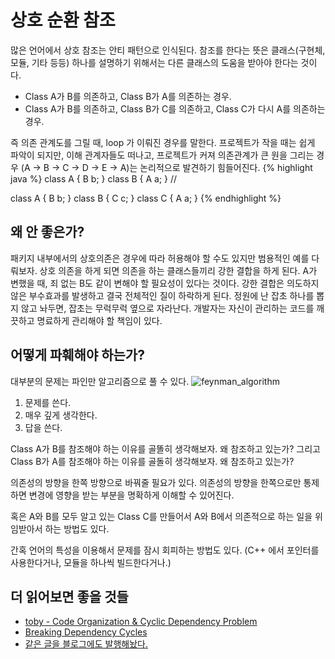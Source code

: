 # 상호 순환 참조
많은 언어에서 상호 참조는 안티 패턴으로 인식된다. 참조를 한다는 뜻은 클래스(구현체, 모듈, 기타 등등) 하나를 설명하기 위해서는 다른 클래스의 도움을 받아야 한다는 것이다.

* Class A가 B를 의존하고, Class B가 A를 의존하는 경우.
* Class A가 B를 의존하고, Class B가 C를 의존하고, Class C가 다시 A를 의존하는 경우.

즉 의존 관계도를 그릴 때, loop 가 이뤄진 경우를 말한다. 프로젝트가 작을 때는 쉽게 파악이 되지만, 이해 관계자들도 떠나고, 프로젝트가 커져 의존관계가 큰 원을 그리는 경우 (A -> B -> C -> D -> E -> A)는 논리적으로 발견하기 힘들어진다.
{% highlight java %}
class A {
    B b;
}
class B {
    A a;
}
//

class A {
    B b;
}
class B {
    C c;
}
class C {
    A a;
}
{% endhighlight %}


## 왜 안 좋은가?
패키지 내부에서의 상호의존은 경우에 따라 허용해야 할 수도 있지만 범용적인 예를 다뤄보자. 상호 의존을 하게 되면 의존을 하는 클래스들끼리 강한 결합을 하게 된다. A가 변했을 때, 죄 없는 B도 같이 변해야 할 필요성이 있다는 것이다. 강한 결합은 의도하지 않은 부수효과를 발생하고 결국 전체적인 질이 하락하게 된다. 정원에 난 잡초 하나를 뽑지 않고 놔두면, 잡초는 무럭무럭 옆으로 자라난다.
개발자는 자신이 관리하는 코드를 깨끗하고 명료하게 관리해야 할 책임이 있다.
 
## 어떻게 파훼해야 하는가?
대부분의 문제는 파인만 알고리즘으로 풀 수 있다.
![feynman_algorithm]({{site.url}}/public/posts_images/feynman_algorithm.jpg)

1. 문제를 쓴다.
2. 매우 깊게 생각한다.
3. 답을 쓴다.

Class A가 B를 참조해야 하는 이유를 골똘히 생각해보자. 왜 참조하고 있는가?
그리고 Class B가 A를 참조해야 하는 이유를 골돌히 생각해보자. 왜 참조하고 있는가?

의존성의 방향을 한쪽 방향으로 바꿔줄 필요가 있다. 의존성의 방향을 한쪽으로만 통제하면 변경에 영향을 받는 부분을 명확하게 이해할 수 있어진다.

혹은 A와 B를 모두 알고 있는 Class C를 만들어서 A와 B에서 의존적으로 하는 일을 위임받아서 하는 방법도 있다.

간혹 언어의 특성을 이용해서 문제를 잠시 회피하는 방법도 있다. (C++ 에서 포인터를 사용한다거나, 모듈을 하나씩 빌드한다거나.)

## 더 읽어보면 좋을 것들
* [toby - Code Organization & Cyclic Dependency Problem](http://toby.epril.com/?p=263)
* [Breaking Dependency Cycles](https://dzone.com/articles/breaking-dependency-cycles)
* [같은 글을 블로그에도 발행해놨다.](http://hyper-cube.io/2018/03/30/circular_dependency/)
